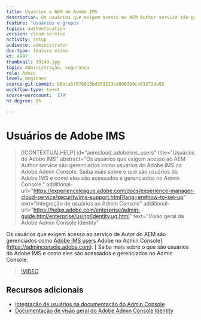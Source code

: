 ```yaml
---
title: Usuários e AEM do Adobe IMS
description: Os usuários que exigem acesso ao AEM Author service são gerenciados como usuários do Adobe IMS no Adobe Admin Console. Saiba mais sobre o que são usuários do Adobe IMS e como eles são acessados e gerenciados no Admin Console.
feature: 'Usuários e grupos '
topics: authentication
version: cloud-service
activity: setup
audience: administrator
doc-type: feature video
kt: 4997
thumbnail: 39149.jpg
topic: Administração, segurança
role: Admin
level: Beginner
source-git-commit: b0bca57676813bd353213b4808f99c463272de85
workflow-type: tm+mt
source-wordcount: '179'
ht-degree: 8%

---
```



# Usuários de Adobe IMS

>[!CONTEXTUALHELP]
>id="aemcloud_adobeims_users"
>title="Usuários do Adobe IMS"
>abstract="Os usuários que exigem acesso ao AEM Author service são gerenciados como usuários do Adobe IMS no Adobe Admin Console. Saiba mais sobre o que são usuários do Adobe IMS e como eles são acessados e gerenciados no Admin Console."
>additional-url="https://experienceleague.adobe.com/docs/experience-manager-cloud-service/security/ims-support.html?lang=en#how-to-set-up" text="Integração de usuários ao Admin Console"
>additional-url="https://helpx.adobe.com/enterprise/admin-guide.html/enterprise/using/identity.ug.html" text="Visão geral da Adobe Admin Console Identity"

Os usuários que exigem acesso ao serviço de Autor do AEM são gerenciados como [Adobe IMS users](https://helpx.adobe.com/br/enterprise/using/set-up-identity.html) Adobe no Admin Console](https://adminconsole.adobe.com). [ Saiba mais sobre o que são usuários do Adobe IMS e como eles são acessados e gerenciados no Admin Console.

>[!VIDEO](https://video.tv.adobe.com/v/39149/?quality=12&learn=on)

## Recursos adicionais

+ [Integração de usuários na documentação do Admin Console](https://docs.adobe.com/content/help/en/experience-manager-cloud-service/security/ims-support.html#onboarding-users-in-admin-console)
+ [Documentação de visão geral do Adobe Admin Console Identity](https://helpx.adobe.com/enterprise/using/identity.html)
